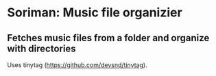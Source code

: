 # Soriman: Music file organizier

## Fetches music files from a folder and organize with directories

Uses tinytag (<https://github.com/devsnd/tinytag>).